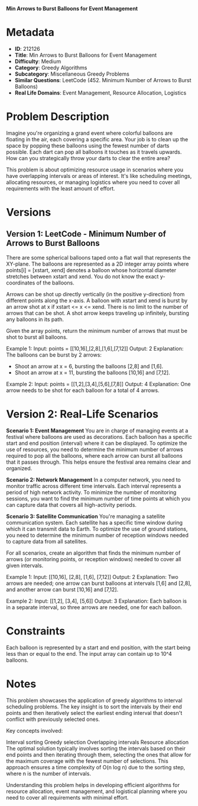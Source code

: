 **Min Arrows to Burst Balloons for Event Management**

# Metadata

- **ID**: 212126
- **Title**: Min Arrows to Burst Balloons for Event Management
- **Difficulty**: Medium
- **Category**: Greedy Algorithms
- **Subcategory**: Miscellaneous Greedy Problems
- **Similar Questions**: LeetCode (452. Minimum Number of Arrows to Burst Balloons)
- **Real Life Domains**: Event Management, Resource Allocation, Logistics

# Problem Description

Imagine you're organizing a grand event where colorful balloons are floating in the air, each covering a specific area. Your job is to clean up the space by popping these balloons using the fewest number of darts possible. Each dart can pop all balloons it touches as it travels upwards. How can you strategically throw your darts to clear the entire area?

This problem is about optimizing resource usage in scenarios where you have overlapping intervals or areas of interest. It's like scheduling meetings, allocating resources, or managing logistics where you need to cover all requirements with the least amount of effort.

# Versions

## Version 1: LeetCode - Minimum Number of Arrows to Burst Balloons

There are some spherical balloons taped onto a flat wall that represents the XY-plane. The balloons are represented as a 2D integer array points where points[i] = [xstart, xend] denotes a balloon whose horizontal diameter stretches between xstart and xend. You do not know the exact y-coordinates of the balloons.

Arrows can be shot up directly vertically (in the positive y-direction) from different points along the x-axis. A balloon with xstart and xend is burst by an arrow shot at x if xstart <= x <= xend. There is no limit to the number of arrows that can be shot. A shot arrow keeps traveling up infinitely, bursting any balloons in its path.

Given the array points, return the minimum number of arrows that must be shot to burst all balloons.

Example 1:
Input: points = [[10,16],[2,8],[1,6],[7,12]]
Output: 2
Explanation: The balloons can be burst by 2 arrows:

- Shoot an arrow at x = 6, bursting the balloons [2,8] and [1,6].
- Shoot an arrow at x = 11, bursting the balloons [10,16] and [7,12].

Example 2:
Input: points = [[1,2],[3,4],[5,6],[7,8]]
Output: 4
Explanation: One arrow needs to be shot for each balloon for a total of 4 arrows.

# Version 2: Real-Life Scenarios

**Scenario 1: Event Management**
You are in charge of managing events at a festival where balloons are used as decorations. Each balloon has a specific start and end position (interval) where it can be displayed. To optimize the use of resources, you need to determine the minimum number of arrows required to pop all the balloons, where each arrow can burst all balloons that it passes through. This helps ensure the festival area remains clear and organized.

**Scenario 2: Network Management**
In a computer network, you need to monitor traffic across different time intervals. Each interval represents a period of high network activity. To minimize the number of monitoring sessions, you want to find the minimum number of time points at which you can capture data that covers all high-activity periods.

**Scenario 3: Satellite Communication**
You're managing a satellite communication system. Each satellite has a specific time window during which it can transmit data to Earth. To optimize the use of ground stations, you need to determine the minimum number of reception windows needed to capture data from all satellites.

For all scenarios, create an algorithm that finds the minimum number of arrows (or monitoring points, or reception windows) needed to cover all given intervals.

Example 1:
Input: [[10,16], [2,8], [1,6], [7,12]]
Output: 2
Explanation: Two arrows are needed; one arrow can burst balloons at intervals [1,6] and [2,8], and another arrow can burst [10,16] and [7,12].

Example 2:
Input: [[1,2], [3,4], [5,6]]
Output: 3
Explanation: Each balloon is in a separate interval, so three arrows are needed, one for each balloon.

# Constraints

Each balloon is represented by a start and end position, with the start being less than or equal to the end.
The input array can contain up to 10^4 balloons.

# Notes

This problem showcases the application of greedy algorithms to interval scheduling problems. The key insight is to sort the intervals by their end points and then iteratively select the earliest ending interval that doesn't conflict with previously selected ones.

Key concepts involved:

Interval sorting
Greedy selection
Overlapping intervals
Resource allocation
The optimal solution typically involves sorting the intervals based on their end points and then iterating through them, selecting the ones that allow for the maximum coverage with the fewest number of selections. This approach ensures a time complexity of O(n log n) due to the sorting step, where n is the number of intervals.

Understanding this problem helps in developing efficient algorithms for resource allocation, event management, and logistical planning where you need to cover all requirements with minimal effort.
